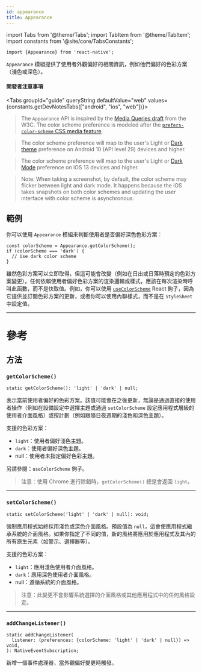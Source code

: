 ```yaml
---
id: appearance
title: Appearance
---
```


import Tabs from '@theme/Tabs'; import TabItem from '@theme/TabItem'; import constants from '@site/core/TabsConstants';

```tsx
import {Appearance} from 'react-native';
```

`Appearance` 模組提供了使用者外觀偏好的相關資訊，例如他們偏好的色彩方案（淺色或深色）。

#### 開發者注意事項

<Tabs groupId="guide" queryString defaultValue="web" values={constants.getDevNotesTabs(["android", "ios", "web"])}>

<TabItem value="web">

> The `Appearance` API is inspired by the [Media Queries draft](https://drafts.csswg.org/mediaqueries-5/) from the W3C. The color scheme preference is modeled after the [`prefers-color-scheme` CSS media feature](https://developer.mozilla.org/en-US/docs/Web/CSS/@media/prefers-color-scheme).

</TabItem>
<TabItem value="android">

> The color scheme preference will map to the user's Light or [Dark theme](https://developer.android.com/guide/topics/ui/look-and-feel/darktheme) preference on Android 10 (API level 29) devices and higher.

</TabItem>
<TabItem value="ios">

> The color scheme preference will map to the user's Light or [Dark Mode](https://developer.apple.com/design/human-interface-guidelines/ios/visual-design/dark-mode/) preference on iOS 13 devices and higher.

> Note: When taking a screenshot, by default, the color scheme may flicker between light and dark mode. It happens because the iOS takes snapshots on both color schemes and updating the user interface with color scheme is asynchronous.

</TabItem>
</Tabs>

## 範例

你可以使用 `Appearance` 模組來判斷使用者是否偏好深色色彩方案：

```tsx
const colorScheme = Appearance.getColorScheme();
if (colorScheme === 'dark') {
  // Use dark color scheme
}
```

雖然色彩方案可以立即取得，但這可能會改變（例如在日出或日落時預定的色彩方案變更）。任何依賴使用者偏好色彩方案的渲染邏輯或樣式，應該在每次渲染時呼叫此函數，而不是快取值。例如，你可以使用 [`useColorScheme`](usecolorscheme) React 鉤子，因為它提供並訂閱色彩方案的更新，或者你可以使用內聯樣式，而不是在 `StyleSheet` 中設定值。

---

# 參考

## 方法

### `getColorScheme()`

```tsx
static getColorScheme(): 'light' | 'dark' | null;
```

表示當前使用者偏好的色彩方案。該值可能會在之後更新，無論是通過直接的使用者操作（例如在設備設定中選擇主題或通過 `setColorScheme` 設定應用程式層級的使用者介面風格）或按計劃（例如跟隨日夜週期的淺色和深色主題）。

支援的色彩方案：

- `light`：使用者偏好淺色主題。
- `dark`：使用者偏好深色主題。
- null：使用者未指定偏好色彩主題。

另請參閱：`useColorScheme` 鉤子。

> 注意：使用 Chrome 進行除錯時，`getColorScheme()` 總是會返回 `light`。

---

### `setColorScheme()`

```tsx
static setColorScheme('light' | 'dark' | null): void;
```

強制應用程式始終採用淺色或深色介面風格。預設值為 `null`，這會使應用程式繼承系統的介面風格。如果你指定了不同的值，新的風格將應用於應用程式及其內的所有原生元素（如警示、選擇器等）。

支援的色彩方案：

- `light`：應用淺色使用者介面風格。
- `dark`：應用深色使用者介面風格。
- null：遵循系統的介面風格。

> 注意：此變更不會影響系統選擇的介面風格或其他應用程式中的任何風格設定。

---

### `addChangeListener()`

```tsx
static addChangeListener(
  listener: (preferences: {colorScheme: 'light' | 'dark' | null}) => void,
): NativeEventSubscription;
```

新增一個事件處理器，當外觀偏好變更時觸發。